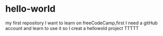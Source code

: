 # hello-world
my first repository
I want to learn on freeCodeCamp,first I need a gitHub account and learn to use it
so I creat a hellowold project 
TTTTT
